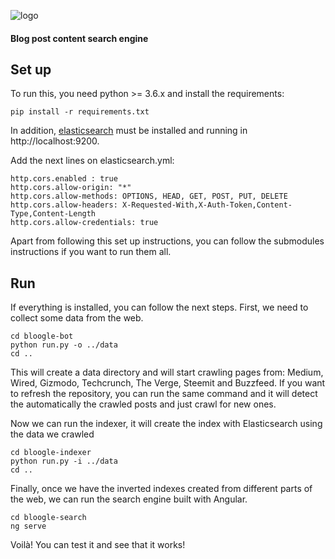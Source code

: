 ![logo](https://github.com/xaviml/bloogle/raw/master/bloogle-search/src/assets/bloogle.png)
#### Blog post content search engine

## Set up
To run this, you need python >= 3.6.x and install the requirements:
```
pip install -r requirements.txt
```

In addition, [elasticsearch](https://www.elastic.co/downloads/elasticsearch) must be installed and running in http://localhost:9200.

Add the next lines on elasticsearch.yml:
~~~
http.cors.enabled : true
http.cors.allow-origin: "*"
http.cors.allow-methods: OPTIONS, HEAD, GET, POST, PUT, DELETE
http.cors.allow-headers: X-Requested-With,X-Auth-Token,Content-Type,Content-Length
http.cors.allow-credentials: true
~~~

Apart from following this set up instructions, you can follow the submodules instructions if you want to run them all.

## Run
If everything is installed, you can follow the next steps. First, we need to collect some data from the web.

~~~
cd bloogle-bot
python run.py -o ../data
cd ..
~~~

This will create a data directory and will start crawling pages from: Medium, Wired, Gizmodo, Techcrunch, The Verge, Steemit and Buzzfeed. If you want to refresh the repository, you can run the same command and it will detect the automatically the crawled posts and just crawl for new ones.

Now we can run the indexer, it will create the index with Elasticsearch using the data we crawled

~~~
cd bloogle-indexer
python run.py -i ../data
cd ..
~~~

Finally, once we have the inverted indexes created from different parts of the web, we can run the search engine built with Angular.

~~~
cd bloogle-search
ng serve
~~~

Voilà! You can test it and see that it works!
